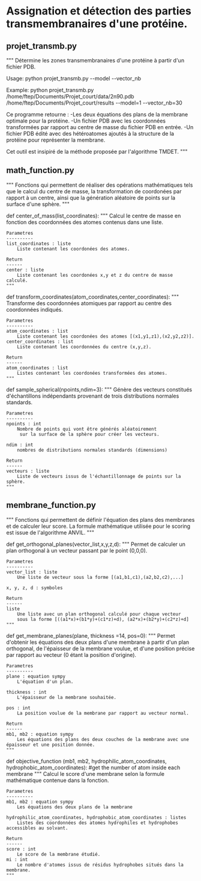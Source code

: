 # Assignation et détection des parties transmembranaires d'une protéine.

## projet_transmb.py
"""
Détermine les zones transmembranaires d'une protéine à partir d'un fichier PDB.

Usage:
    python projet_transmb.py <infile> <outfile> --model --vector_nb

Example:
    python projet_transmb.py /home/ftep/Documents/Projet_court/data/2n90.pdb /home/ftep/Documents/Projet_court/results --model=1 --vector_nb=30

Ce programme retourne : 
-Les deux équations des plans de la membrane optimale pour la protéine.
-Un fichier PDB avec les coordonnées transformées par rapport au centre de masse du fichier PDB en entrée.
-Un fichier PDB édité avec des hétéroatomes ajoutés à la structure de la protéine pour représenter la membrane. 

Cet outil est insipiré de la méthode proposée par l'algorithme TMDET. 
"""

## math_function.py
"""
Fonctions qui permettent de réaliser des opérations mathématiques tels que 
le calcul du centre de masse, la transformation de coordonées par rapport à un centre,
ainsi que la génération aléatoire de points sur la surface d'une sphère.
"""
    
def center_of_mass(list_coordinates): 
    """
    Calcul le centre de masse en fonction des coordonnées des atomes contenus dans une liste.
    
    Parametres 
    ----------
    list_coordinates : liste
        Liste contenant les coordonées des atomes.
    
    Return
    ------
    center : liste
        Liste contenant les coordonées x,y et z du centre de masse calculé.
    """
 
 def transform_coordinates(atom_coordinates,center_coordinates):
    """
    Transforme des coordonnées atomiques par rapport au centre des coordonnées indiqués.
    
    Parametres 
    ----------
    atom_coordinates : list
        Liste contenant les coordonées des atomes [(x1,y1,z1),(x2,y2,z2)].
    center_coordinates : list
        Liste contenant les coordonnées du centre (x,y,z).
    
    Return
    ------
    atom_coordinates : list
        Listes contenant les coordonées transformées des atomes.
    """

  def sample_spherical(npoints,ndim=3):
    """
    Génère des vecteurs constitués d'échantillons indépendants provenant de trois distributions normales standards.
    
    Parametres 
    ----------
    npoints : int
        Nombre de points qui vont être générés aléatoirement
         sur la surface de la sphère pour créer les vecteurs.

    ndim : int
        nombres de distributions normales standards (dimensions)

    Return 
    ------
    vecteurs : liste
        Liste de vecteurs issus de l'échantillonnage de points sur la sphère.
    """ 
  
  
  
  
## membrane_function.py
"""
Fonctions qui permettent de définir l'équation des plans des membranes et de calculer leur score.
La formule mathématique utilisée pour le scoring est issue de l'algorithme ANVIL.
"""
  
def get_orthogonal_planes(vector_list,x,y,z,d): 
    """
    Permet de calculer un plan orthogonal à un vecteur passant par le point (0,0,0).
    
    Parametres 
    ----------
    vector_list : liste
        Une liste de vecteur sous la forme [(a1,b1,c1),(a2,b2,c2),...]

    x, y, z, d : symboles

    Return 
    ------
    liste
        Une liste avec un plan orthogonal calculé pour chaque vecteur 
        sous la forme [((a1*x)+(b1*y)+(c1*z)+d), (a2*x)+(b2*y)+(c2*z)+d]
    """
  
def get_membrane_planes(plane, thickness =14, pos=0): 
    """
    Permet d'obtenir les équations des deux plans d'une membrane à partir d'un plan orthogonal, 
    de l'épaisseur de la membrane voulue, et d'une position précise par rapport au vecteur (0 étant la position d'origine).
    
    Parametres 
    ----------
    plane : equation sympy
        L'équation d'un plan.

    thickness : int
        L'épaisseur de la membrane souhaitée.
    
    pos : int
        La position voulue de la membrane par rapport au vecteur normal.

    Return 
    ------
    mb1, mb2 : equation sympy
        Les équations des plans des deux couches de la membrane avec une épaisseur et une position donnée.
    """
  
  def objective_function (mb1, mb2, hydrophilic_atom_coordinates, hydrophobic_atom_coordinates): #get the number of atom inside each membrane
    """
    Calcul le score d'une membrane selon la formule mathématique contenue dans la fonction.
    
    Parametres 
    ----------
    mb1, mb2 : equation sympy
        Les équations des deux plans de la membrane

    hydrophilic_atom_coordinates, hydrophobic_atom_coordinates : listes
        Listes des coordonnées des atomes hydrophiles et hydrophobes accessibles au solvant.

    Return 
    ------
    score : int
        Le score de la membrane étudié.
    mi : int 
        Le nombre d'atomes issus de résidus hydrophobes situés dans la membrane.
    """
 

